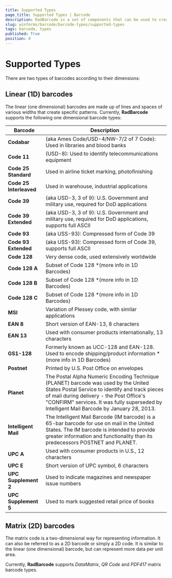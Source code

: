 ```yaml
---
title: Supported Types
page_title: Supported Types | Barcode
description: RadBarcode is a set of components that can be used to create, show and read barcodes. 
slug: winforms/barcode/barcode-types/supported-types 
tags: barcode, types
published: True
position: 0 
---
```


# Supported Types

There are two types of barcodes according to their dimensions:

## Linear (1D) barcodes

The linear (one dimensional) barcodes are made up of lines and spaces of various widths that create specific patterns. Currently, **RadBarcode** supports the following one dimensional barcode types:

|Barcode|Description|
|----|----|
|**Codabar**|(aka Ames Code/USD-4/NW-7/2 of 7 Code): Used in libraries and blood banks|
|**Code 11**|(USD-8): Used to identify telecommunications equipment|
|**Code 25 Standard**|Used in airline ticket marking, photofinishing|
|**Code 25 Interleaved**|Used in warehouse, industrial applications|
|**Code 39**|(aka USD-3, 3 of 9): U.S. Government and military use, required for DoD applications|
|**Code 39 Extended**|(aka USD-3, 3 of 9): U.S. Government and military use, required for DoD applications, supports full ASCII|
|**Code 93**|(aka USS-93): Compressed form of Code 39|
|**Code 93 Extended**|(aka USS-93): Compressed form of Code 39, supports full ASCII|
|**Code 128**|Very dense code, used extensively worldwide|
|**Code 128 A**|Subset of Code 128  *(more info in 1D Barcodes)|
|**Code 128 B**|Subset of Code 128  *(more info in 1D Barcodes)|
|**Code 128 C**|Subset of Code 128  *(more info in 1D Barcodes)|
|**MSI**|Variation of Plessey code, with similar applications|
|**EAN 8**|Short version of EAN-13, 8 characters|
|**EAN 13**|Used with consumer products internationally, 13 characters|
|**GS1-128**|Formerly known as UCC-128 and EAN-128. Used to encode shipping/product information  *(more info in 1D Barcodes)|
|**Postnet**|Printed by U.S. Post Office on envelopes|
|**Planet** |The Postal Alpha Numeric Encoding Technique (PLANET) barcode was used by the United States Postal Service to identify and track pieces of mail during delivery - the Post Office's "CONFIRM" services. It was fully superseded by Intelligent Mail Barcode by January 28, 2013.|
|**Intelligent Mail**|The Intelligent Mail Barcode (IM barcode) is a 65-bar barcode for use on mail in the United States. The IM barcode is intended to provide greater information and functionality than its predecessors POSTNET and PLANET.|
|**UPC A**|Used with consumer products in U.S., 12 characters|
|**UPC E**|Short version of UPC symbol, 6 characters|
|**UPC Supplement 2**|Used to indicate magazines and newspaper issue numbers|
|**UPC Supplement 5**|Used to mark suggested retail price of books|

## Matrix (2D) barcodes

The matrix code is a two-dimensional way for representing information. It can also be referred to as a 2D barcode or simply a 2D code. It is similar to the linear (one dimensional) barcode, but can represent more data per unit area.

Currently, **RadBarcode** supports *DataMatrix*, *QR Code* and *PDF417* matrix barcode types.
